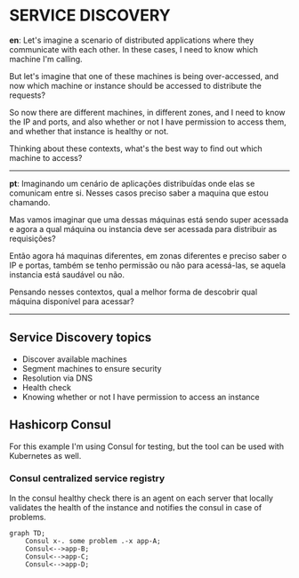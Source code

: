 # SERVICE DISCOVERY

**en**: 
Let's imagine a scenario of distributed applications where they communicate with each other. In these cases, I need to know which machine I'm calling.

But let's imagine that one of these machines is being over-accessed, and now which machine or instance should be accessed to distribute the requests?

So now there are different machines, in different zones, and I need to know the IP and ports, and also whether or not I have permission to access them, and whether that instance is healthy or not.

Thinking about these contexts, what's the best way to find out which machine to access?

------------------
**pt**: 
Imaginando um cenário de aplicações distribuídas onde elas se comunicam entre si. Nesses casos preciso saber a maquina que estou chamando. 

Mas vamos imaginar que uma dessas máquinas está sendo super acessada e agora a qual máquina ou instancia deve ser acessada para distribuir as requisições? 

Então agora há maquinas diferentes, em zonas diferentes e preciso saber o IP e portas, também se tenho permissão ou não para acessá-las, se aquela instancia está saudável ou não.

Pensando nesses contextos, qual a melhor forma de descobrir qual máquina disponível para acessar?

------------------
## Service Discovery topics
- Discover available machines
- Segment machines to ensure security
- Resolution via DNS
- Health check
- Knowing whether or not I have permission to access an instance

## Hashicorp Consul
For this example I'm using Consul for testing, but the tool can be used with Kubernetes as well.

### Consul centralized service registry
In the consul healthy check there is an agent on each server that locally validates the health of the instance and notifies the consul in case of problems.

```mermaid
graph TD;
    Consul x-. some problem .-x app-A;
    Consul<-->app-B;
    Consul<-->app-C;
    Consul<-->app-D;
```